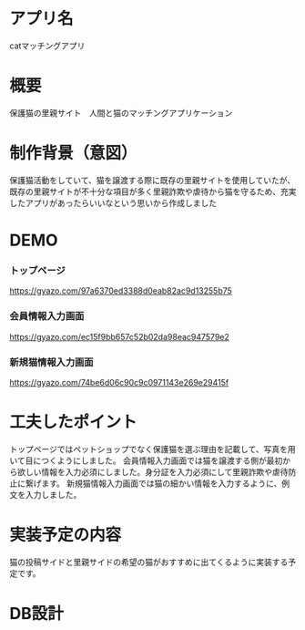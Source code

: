 # アプリ名
catマッチングアプリ
# 概要
保護猫の里親サイト　人間と猫のマッチングアプリケーション
# 制作背景（意図）
保護猫活動をしていて、猫を譲渡する際に既存の里親サイトを使用していたが、既存の里親サイトが不十分な項目が多く里親詐欺や虐待から猫を守るため、充実したアプリがあったらいいなという思いから作成しました
# DEMO
### トップページ
https://gyazo.com/97a6370ed3388d0eab82ac9d13255b75
### 会員情報入力画面
https://gyazo.com/ec15f9bb657c52b02da98eac947579e2
### 新規猫情報入力画面
https://gyazo.com/74be6d06c90c9c0971143e269e29415f
# 工夫したポイント
トップページではペットショップでなく保護猫を選ぶ理由を記載して、写真を用いて目につくようにしました。
会員情報入力画面では猫を譲渡する側が最初から欲しい情報を入力必須にしました。身分証を入力必須にして里親詐欺や虐待防止に繋げます。
新規猫情報入力画面では猫の細かい情報を入力するように、例文を入力しました。
# 実装予定の内容
猫の投稿サイドと里親サイドの希望の猫がおすすめに出てくるように実装する予定です。
# DB設計
